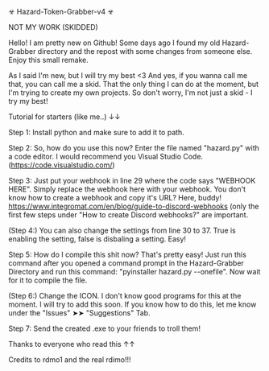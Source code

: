☣ Hazard-Token-Grabber-v4 ☣

NOT MY WORK (SKIDDED)



Hello! I am pretty new on Github! Some days ago I found my old Hazard-Grabber directory and the repost with some changes from someone else. Enjoy this small remake.


As I said I'm new, but I will try my best <3
And yes, if you wanna call me that, you can call me a skid. That the only thing I can do at the moment, but I'm trying to create my own projects. 
So don't worry, I'm not just a skid - I try my best!



Tutorial for starters (like me..) ↓↓

Step 1: Install python and make sure to add it to path. 

Step 2: So, how do you use this now? Enter the file named "hazard.py" with a code editor. I would recommend you Visual Studio Code. (https://code.visualstudio.com/)

Step 3: Just put your webhook in line 29 where the code says "WEBHOOK HERE". Simply replace the webhook here with your webhook. You don't know how to create a webhook and copy it's URL? Here, buddy! https://www.integromat.com/en/blog/guide-to-discord-webhooks (only the first few steps under "How to create Discord webhooks?" are important.

(Step 4:) You can also change the settings from line 30 to 37. True is enabling the setting, false is disbaling a setting. Easy!

Step 5: How do I compile this shit now? That's pretty easy! Just run this command after you opened a command prompt in the Hazard-Grabber Directory and run this command: "pyinstaller hazard.py --onefile". Now wait for it to compile the file. 

(Step 6:) Change the ICON. I don't know good programs for this at the moment. I will try to add this soon. If you know how to do this, let me know under the "Issues" ➤➤  "Suggestions" Tab.

Step 7: Send the created .exe to your friends to troll them!



Thanks to everyone who read this ↑↑

Credits to rdmo1 and the real rdimo!!!
